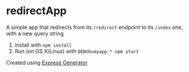 # redirectApp
A simple app that redirects from its `/redirect` endpoint to its `/index` one, with a new query string

1. Install with `npm install`
1. Run (on OS X/Linux) with `DEBUG=myapp:* npm start`

Created using [Express Generator](http://expressjs.com/en/starter/generator.html)
